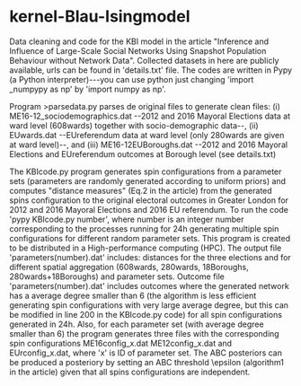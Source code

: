 # kernel-Blau-Isingmodel
Data cleaning and code for the KBI model in the article "Inference and Influence of Large-Scale Social Networks Using Snapshot Population Behaviour without Network Data". Collected datasets in here are publicly available, urls can be found in 'details.txt' file. The codes are written in Pypy (a Python interpreter)---you can use python just changing 'import _numpypy as np' by 'import numpy as np'. 

Program >parsedata.py parses de original files to generate clean files: (i) ME16-12_sociodemographics.dat --2012 and 2016 Mayoral Elections data at ward level (608wards) together with socio-demographic data--, (ii) EUwards.dat --EUreferendum data at ward level (only 280wards are given at ward level)--, and (iii) ME16-12EUBoroughs.dat --2012 and 2016 Mayoral Elections and EUreferendum outcomes at Borough level (see details.txt)

The KBIcode.py program generates spin configurations from a parameter sets (parameters are randomly generated according to uniform priors) and computes "distance measures" (Eq.2 in the article) from the generated spins configuration to the original electoral outcomes in Greater London for 2012 and 2016 Mayoral Elections and 2016 EU referendum. To run the code 'pypy KBIcode.py number', where number is an integer number corresponding to the processes running for 24h generating multiple spin configurations for different random parameter sets. This program is created to be distributed in a High-performance computing (HPC). The output file 'parameters(number).dat' includes: distances for the three elections and for different spatial aggregation (608wards, 280wards, 18Boroughs, 280wards+18Boroughs) and parameter sets. Outcome file 'parameters(number).dat' includes outcomes where the generated network has a average degree smaller than 6 (the algorithm is less efficient generating spin configurations with very large average degree, but this can be modified in line 200 in the KBIcode.py code) for all spin configurations generated in 24h. Also, for each parameter set (with average degree smaller than 6) the program generates three files with the corresponding spin configurations ME16config_x.dat ME12config_x.dat and EUrconfig_x.dat, where 'x' is ID of parameter set. The ABC posteriors can be produced a posteriory by setting an ABC threshold \epsilon (algorithm1 in the article) given that all spins configurations are independent. 
